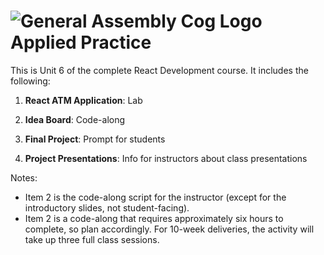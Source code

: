 # ![General Assembly Cog Logo](https://ga-dash.s3.amazonaws.com/production/assets/logo-9f88ae6c9c3871690e33280fcf557f33.png)  Applied Practice

This is Unit 6 of the complete React Development course. It includes the following:

1) **React ATM Application**: Lab

2) **Idea Board**: Code-along

3) **Final Project**: Prompt for students

4) **Project Presentations**: Info for instructors about class presentations

Notes:
- Item 2 is the code-along script for the instructor (except for the introductory slides, not student-facing).
- Item 2 is a code-along that requires approximately six hours to complete, so plan accordingly. For 10-week deliveries, the activity will take up three full class sessions.

